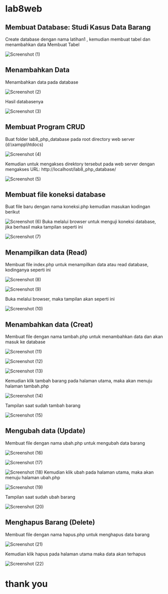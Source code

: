 # lab8web
## Membuat Database: Studi Kasus Data Barang
Create database dengan nama latihan1 , kemudian membuat tabel dan menambahkan data
Membuat Tabel

![Screenshot (1)](https://user-images.githubusercontent.com/101470912/170478719-c9bbe640-fe8e-404f-a865-ebca87e60fba.png)


## Menambahkan Data
Menambahkan data pada database

![Screenshot (2)](https://user-images.githubusercontent.com/101470912/170479493-27a90e98-78eb-4556-91bd-9dacff1769a0.png)

Hasil databasenya

![Screenshot (3)](https://user-images.githubusercontent.com/101470912/170479522-6b00c9b2-4bbf-45c7-966c-935f16a365d5.png)

## Membuat Program CRUD
Buat folder lab8_php_database pada root directory web server (d:\xampp\htdocs)

![Screenshot (4)](https://user-images.githubusercontent.com/101470912/170479559-33b6ce35-1beb-4359-831b-34330ca82279.png)

Kemudian untuk mengakses direktory tersebut pada web server dengan mengakses URL:
http://localhost/lab8_php_database/

![Screenshot (5)](https://user-images.githubusercontent.com/101470912/170479596-d0030fe3-fc81-41d7-880e-81cd39e5f852.png)

## Membuat file koneksi database
Buat file baru dengan nama koneksi.php  kemudian masukan kodingan berikut

![Screenshot (6)](https://user-images.githubusercontent.com/101470912/170479628-f847f5eb-95c3-4320-8ec3-d31768dcb1ad.png)
Buka melalui browser untuk menguji koneksi database, jika berhasil maka tampilan seperti ini

![Screenshot (7)](https://user-images.githubusercontent.com/101470912/170479668-1fb09777-4e09-4358-afde-6c34829ff857.png)


## Menampilkan data (Read)
Membuat file index.php untuk menampilkan data atau read database, kodinganya seperti ini

![Screenshot (8)](https://user-images.githubusercontent.com/101470912/170479702-6d08d5b2-4a97-4875-a05b-ae75c265bcda.png)

![Screenshot (9)](https://user-images.githubusercontent.com/101470912/170479723-7216f3a5-9952-4909-aae3-700a449c3401.png)

Buka melalui browser, maka tampilan akan seperti ini

![Screenshot (10)](https://user-images.githubusercontent.com/101470912/170479777-a95af482-9987-49c6-9cbe-adfbb247fd6d.png)

## Menambahkan data (Creat)
Membuat file dengan nama tambah.php untuk menambahkan data dan akan masuk ke database

![Screenshot (11)](https://user-images.githubusercontent.com/101470912/170479919-3896ef4f-5fec-4560-af43-fb9745eedc68.png)

![Screenshot (12)](https://user-images.githubusercontent.com/101470912/170479975-12c61fc4-feec-4e57-a5cc-8985f4259f1c.png)

![Screenshot (13)](https://user-images.githubusercontent.com/101470912/170480005-d1fec893-7c7f-4fc2-b5a5-64aa626f522a.png)

Kemudian klik tambah barang pada halaman utama, maka akan menuju halaman tambah.php

![Screenshot (14)](https://user-images.githubusercontent.com/101470912/170480033-d3cddceb-fb4f-468b-b886-be1a5db6f073.png)

Tampilan saat sudah tambah barang

![Screenshot (15)](https://user-images.githubusercontent.com/101470912/170480077-ce930b23-0b8d-4098-b1e5-ca359436c903.png)

## Mengubah data (Update)
Membuat file dengan nama ubah.php untuk mengubah data barang

![Screenshot (16)](https://user-images.githubusercontent.com/101470912/170480112-6e31c364-c01e-48d0-8d1e-8380fefe1e8d.png)

![Screenshot (17)](https://user-images.githubusercontent.com/101470912/170480137-7b6d9a8e-3c24-4501-aba6-e9c43790308c.png)

![Screenshot (18)](https://user-images.githubusercontent.com/101470912/170480220-41b958d3-5f5d-4422-9c8f-1515651e18e0.png)
Kemudian klik ubah pada halaman utama, maka akan menuju halaman ubah.php

![Screenshot (19)](https://user-images.githubusercontent.com/101470912/170480283-fd95e116-0e2a-46b3-b2a3-9f861b8cb91f.png)

Tampilan saat sudah ubah barang

![Screenshot (20)](https://user-images.githubusercontent.com/101470912/170480311-c2ebfe4d-377b-4982-9584-6cd8180b4b0b.png)

## Menghapus Barang (Delete)
Membuat file dengan nama hapus.php untuk menghapus data barang

![Screenshot (21)](https://user-images.githubusercontent.com/101470912/170480357-b9dc7687-6b16-4d88-b742-85c75cdc7bb0.png)

Kemudian klik hapus pada halaman utama maka data akan terhapus

![Screenshot (22)](https://user-images.githubusercontent.com/101470912/170480402-b7ced633-362a-4523-83c1-284c8659905f.png)
# thank you











